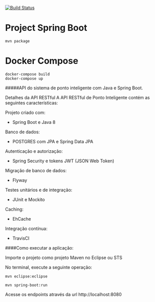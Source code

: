 [![Build Status](https://travis-ci.org/lucascoelhosilva/projectspring.svg?branch=master)](https://travis-ci.org/lucascoelhosilva/projectspring)

# Project Spring Boot

    mvn package

# Docker Compose
	docker-compose build
    docker-compose up
    

#####API do sistema de ponto inteligente com Java e Spring Boot.

Detalhes da API RESTful
A API RESTful de Ponto Inteligente contém as seguintes características:

Projeto criado com:
 - Spring Boot e Java 8

Banco de dados:
 - POSTGRES com JPA e Spring Data JPA

Autenticação e autorização:
 - Spring Security e tokens JWT (JSON Web Token)

Migração de banco de dados: 
 - Flyway

Testes unitários e de integração: 
 - JUnit e Mockito

Caching: 
 - EhCache
 
Integração contínua: 
 - TravisCI


####Como executar a aplicação:

Importe o projeto como projeto Maven no Eclipse ou STS

No terminal, execute a seguinte operação:
    
    mvn eclipse:eclipse
    
    mvn spring-boot:run

Acesse os endpoints através da url http://localhost:8080